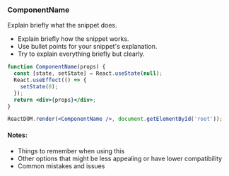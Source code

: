 ### ComponentName

Explain briefly what the snippet does.

* Explain briefly how the snippet works.
* Use bullet points for your snippet's explanation.
* Try to explain everything briefly but clearly.

```jsx
function ComponentName(props) {
  const [state, setState] = React.useState(null);
  React.useEffect(() => {
    setState(0);
  });
  return <div>{props}</div>;
}
```

```jsx
ReactDOM.render(<ComponentName />, document.getElementById('root'));
```

<!-- OPTIONAL -->

#### Notes:

- Things to remember when using this
- Other options that might be less appealing or have lower compatibility
- Common mistakes and issues

<!-- tags: (separate each by a comma) -->

<!-- expertise: (0,1,2,3) -->
<!-- Expertise levels (pick only one, no parentheses):
  0: beginner
  1: intermediate
  2: advanced
  3: expert
-->